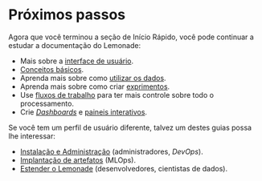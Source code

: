 # Próximos passos

Agora que você terminou a seção de Início Rápido, você pode continuar a estudar
a documentação do Lemonade:

- Mais sobre a [interface de usuário](../concepts/user-interface.md).
- [Conceitos básicos](../concepts/index.md).
- Aprenda mais sobre como [utilizar os dados](../data-sources/).
- Aprenda mais sobre como criar [exprimentos](../experiments/).
- Use [fluxos de trabalho](../workflows/) para ter mais controle sobre todo o processamento.
- Crie [_Dashboards_](../dashboards/) e [paineis interativos](../apps/).

Se você tem um perfil de usuário diferente, talvez um destes guias possa lhe interessar:

- [Instalação e Administração](../admin/) (administradores, _DevOps_).
- [Implantação de artefatos](../mlops/) (MLOps).
- [Estender o Lemonade](../dev/) (desenvolvedores, cientistas de dados).
